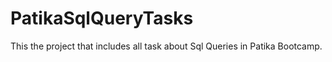 # PatikaSqlQueryTasks
This the project that includes all task about Sql Queries in Patika Bootcamp.
